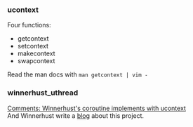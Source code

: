 ### ucontext

Four functions:

+  getcontext
+  setcontext
+  makecontext
+  swapcontext

Read the man docs with `man getcontext | vim -`

### winnerhust\_uthread

[Comments: Winnerhust's coroutine implements with ucontext](https://github.com/Winnerhust/uthread)  
And Winnerhust write a [blog](https://blog.csdn.net/qq910894904/article/details/41911175) about this project.
